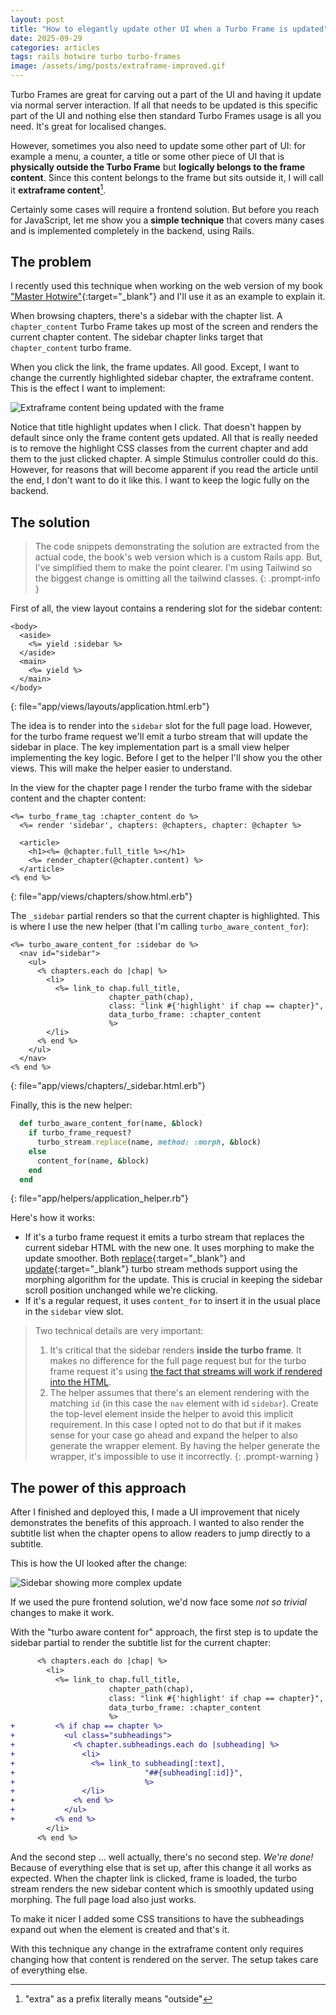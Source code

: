 ```yaml
---
layout: post
title: "How to elegantly update other UI when a Turbo Frame is updated"
date: 2025-09-29
categories: articles
tags: rails hotwire turbo turbo-frames
image: /assets/img/posts/extraframe-improved.gif
---
```


Turbo Frames are great for carving out a part of the UI and having it update via normal server interaction. If all that needs to be updated is this specific part of the UI and nothing else then standard Turbo Frames usage is all you need. It's great for localised changes.

However, sometimes you also need to update some other part of UI: for example a menu, a counter, a title or some other piece of UI that is **physically outside the Turbo Frame** but **logically belongs to the frame content**. Since this content belongs to the frame but sits outside it, I will call it **extraframe content**[^1].

Certainly some cases will require a frontend solution. But before you reach for JavaScript, let me show you a **simple technique** that covers many cases and is implemented completely in the backend, using Rails.

## The problem

I recently used this technique when working on the web version of my book ["Master Hotwire"](https://masterhotwire.com/){:target="_blank"} and I'll use it as an example to explain it.

When browsing chapters, there's a sidebar with the chapter list. A `chapter_content` Turbo Frame takes up most of the screen and renders the current chapter content. The sidebar chapter links target that `chapter_content` turbo frame.

When you click the link, the frame updates. All good. Except, I want to change the currently highlighted sidebar chapter, the extraframe content. This is the effect I want to implement:

![Extraframe content being updated with the frame](/assets/img/posts/extraframe.gif)

Notice that title highlight updates when I click. That doesn't happen by default since only the frame content gets updated. All that is really needed is to remove the highlight CSS classes from the current chapter and add them to the just clicked chapter. A simple Stimulus controller could do this. However, for reasons that will become apparent if you read the article until the end, I don't want to do it like this. I want to keep the logic fully on the backend.

## The solution

> The code snippets demonstrating the solution are extracted from the actual code, the book's web version which is a custom Rails app. But, I've simplified them to make the point clearer. I'm using Tailwind so the biggest change is omitting all the tailwind classes.
{: .prompt-info }

First of all, the view layout contains a rendering slot for the sidebar content:
```erb
<body>
  <aside>
    <%= yield :sidebar %>
  </aside>
  <main>
    <%= yield %>
  </main>
</body>
```
{: file="app/views/layouts/application.html.erb"}

The idea is to render into the `sidebar` slot for the full page load. However, for the turbo frame request we'll emit a turbo stream that will update the sidebar in place. The key implementation part is a small view helper implementing the key logic. Before I get to the helper I'll show you the other views. This will make the helper easier to understand.

In the view for the chapter page I render the turbo frame with the sidebar content and the chapter content:
```erb
<%= turbo_frame_tag :chapter_content do %>
  <%= render 'sidebar', chapters: @chapters, chapter: @chapter %>

  <article>
    <h1><%= @chapter.full_title %></h1>
    <%= render_chapter(@chapter.content) %>
  </article>
<% end %>
```
{: file="app/views/chapters/show.html.erb"}

The `_sidebar` partial renders so that the current chapter is highlighted. This is where I use the new helper (that I'm calling  `turbo_aware_content_for`):
```erb
<%= turbo_aware_content_for :sidebar do %>
  <nav id="sidebar">
    <ul>
      <% chapters.each do |chap| %>
        <li>
          <%= link_to chap.full_title,
                      chapter_path(chap),
                      class: "link #{'highlight' if chap == chapter}",
                      data_turbo_frame: :chapter_content
                      %>
        </li>
      <% end %>
    </ul>
  </nav>
<% end %>
```
{: file="app/views/chapters/_sidebar.html.erb"}

Finally, this is the new helper:
```ruby
  def turbo_aware_content_for(name, &block)
    if turbo_frame_request?
      turbo_stream.replace(name, method: :morph, &block)
    else
      content_for(name, &block)
    end
  end
```
{: file="app/helpers/application_helper.rb"}

Here's how it works:
- If it's a turbo frame request it emits a turbo stream that replaces the current sidebar HTML with the new one. It uses morphing to make the update smoother. Both [replace](https://turbo.hotwired.dev/reference/streams#replace){:target="_blank"} and [update](https://turbo.hotwired.dev/reference/streams#update){:target="_blank"} turbo stream methods support using the morphing algorithm for the update. This is crucial in keeping the sidebar scroll position unchanged while we're clicking.
- If it's a regular request, it uses `content_for` to insert it in the usual place in the `sidebar` view slot.

> Two technical details are very important:
> 1. It's critical that the sidebar renders **inside the turbo frame**. It makes no difference for the full page request but for the turbo frame request it's using [the fact that streams will work if rendered into the HTML](/articles/stream-actions-inside-regular-html).
> 2. The helper assumes that there's an element rendering with the matching `id` (in this case the `nav` element with id `sidebar`). Create the top-level element inside the helper to avoid this implicit requirement. In this case I opted not to do that but if it makes sense for your case go ahead and expand the helper to also generate the wrapper element. By having the helper generate the wrapper, it's impossible to use it incorrectly.
{: .prompt-warning }

## The power of this approach

After I finished and deployed this, I made a UI improvement that nicely demonstrates the benefits of this approach. I wanted to also render the subtitle list when the chapter opens to allow readers to jump directly to a subtitle.

This is how the UI looked after the change:

![Sidebar showing more complex update](/assets/img/posts/extraframe-improved.gif)

If we used the pure frontend solution, we'd now face some *not so trivial* changes to make it work.

With the "turbo aware content for" approach, the first step is to update the sidebar partial to render the subtitle list for the current chapter:
```diff
      <% chapters.each do |chap| %>
        <li>
          <%= link_to chap.full_title,
                      chapter_path(chap),
                      class: "link #{'highlight' if chap == chapter}",
                      data_turbo_frame: :chapter_content
                      %>
+         <% if chap == chapter %>
+           <ul class="subheadings">
+             <% chapter.subheadings.each do |subheading| %>
+               <li>
+                 <%= link_to subheading[:text],
+                             "##{subheading[:id]}",
+                             %>
+               </li>
+             <% end %>
+           </ul>
+         <% end %>
        </li>
      <% end %>
```

And the second step ... well actually, there's no second step. *We're done!* Because of everything else that is set up, after this change it all works as expected. When the chapter link is clicked, frame is loaded, the turbo stream renders the new sidebar content which is smoothly updated using morphing. The full page load also just works.

To make it nicer I added some CSS transitions to have the subheadings expand out when the element is created and that's it.

With this technique any change in the extraframe content only requires changing how that content is rendered on the server. The setup takes care of everything else.

[^1]: "extra" as a prefix literally means "outside"

